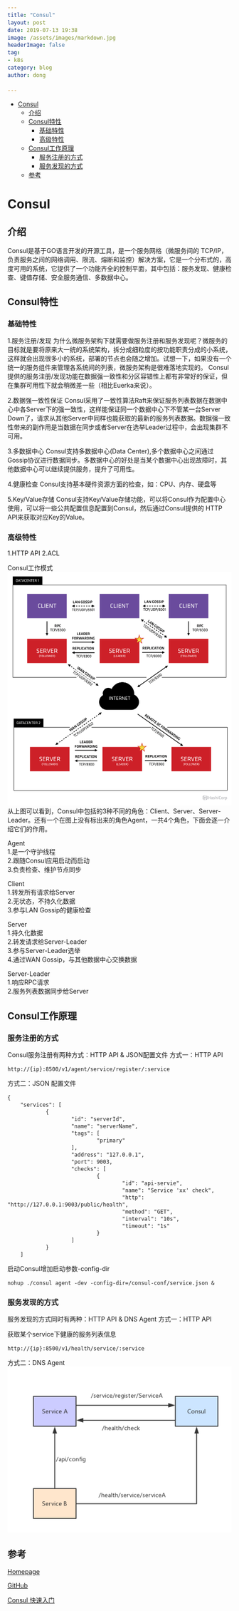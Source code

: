 ```yaml
---
title: "Consul"
layout: post
date: 2019-07-13 19:38
image: /assets/images/markdown.jpg
headerImage: false
tag:
- k8s
category: blog
author: dong

---
```

- [Consul](#consul)
    - [介绍](#介绍)
    - [Consul特性](#consul特性)
        - [基础特性](#基础特性)
        - [高级特性](#高级特性)
    - [Consul工作原理](#consul工作原理)
        - [服务注册的方式](#服务注册的方式)
        - [服务发现的方式](#服务发现的方式)
    - [参考](#参考)
# Consul
## 介绍
Consul是基于GO语言开发的开源工具，是一个服务网格（微服务间的 TCP/IP，负责服务之间的网络调用、限流、熔断和监控）解决方案，它是一个分布式的，高度可用的系统，它提供了一个功能齐全的控制平面，其中包括：服务发现、健康检查、键值存储、安全服务通信、多数据中心。
## Consul特性
### 基础特性
1.服务注册/发现
为什么微服务架构下就需要做服务注册和服务发现呢？微服务的目标就是要将原来大一统的系统架构，拆分成细粒度的按功能职责分成的小系统，这样就会出现很多小的系统，部署的节点也会随之增加。试想一下，如果没有一个统一的服务组件来管理各系统间的列表，微服务架构是很难落地实现的。
Consul提供的服务注册/发现功能在数据强一致性和分区容错性上都有非常好的保证，但在集群可用性下就会稍微差一些（相比Euerka来说）。

2.数据强一致性保证
Consul采用了一致性算法Raft来保证服务列表数据在数据中心中各Server下的强一致性，这样能保证同一个数据中心下不管某一台Server Down了，请求从其他Server中同样也能获取的最新的服务列表数据。数据强一致性带来的副作用是当数据在同步或者Server在选举Leader过程中，会出现集群不可用。

3.多数据中心
Consul支持多数据中心(Data Center),多个数据中心之间通过Gossip协议进行数据同步。多数据中心的好处是当某个数据中心出现故障时，其他数据中心可以继续提供服务，提升了可用性。

4.健康检查
Consul支持基本硬件资源方面的检查，如：CPU、内存、硬盘等

5.Key/Value存储
Consul支持Key/Value存储功能，可以将Consul作为配置中心使用，可以将一些公共配置信息配置到Consul，然后通过Consul提供的 HTTP API来获取对应Key的Value。

### 高级特性
1.HTTP API
2.ACL

Consul工作模式
![Consul工作模式](/assets/images/pics/consul-infos.png)
从上图可以看到，Consul中包括的3种不同的角色：Client、Server、Server-Leader。还有一个在图上没有标出来的角色Agent，一共4个角色，下面会逐一介绍它们的作用。

Agent<br>
1.是一个守护线程 <br>
2.跟随Consul应用启动而启动<br>
3.负责检查、维护节点同步<br>

Client<br>
1.转发所有请求给Server<br>
2.无状态，不持久化数据<br>
3.参与LAN Gossip的健康检查<br>

Server<br>
1.持久化数据<br>
2.转发请求给Server-Leader<br>
3.参与Server-Leader选举<br>
4.通过WAN Gossip，与其他数据中心交换数据<br>

Server-Leader<br>
1.响应RPC请求<br>
2.服务列表数据同步给Server<br>

## Consul工作原理
### 服务注册的方式
Consul服务注册有两种方式：HTTP API & JSON配置文件
方式一：HTTP API
```
http://{ip}:8500/v1/agent/service/register/:service
```

方式二：JSON 配置文件
```
{
    "services": [
            {
                    "id": "serverId",
                    "name": "serverName",
                    "tags": [
                            "primary"
                    ],
                    "address": "127.0.0.1",
                    "port": 9003,
                    "checks": [
                            {
                                    "id": "api-servie",
                                    "name": "Service 'xx' check",
                                    "http": "http://127.0.0.1:9003/public/health",
                                    "method": "GET",
                                    "interval": "10s",
                                    "timeout": "1s"
                            }
                    ]
            }
    ]
```


启动Consul增加启动参数-config-dir
```
nohup ./consul agent -dev -config-dir=/consul-conf/service.json &
```
### 服务发现的方式
服务发现的方式同时有两种：HTTP API & DNS Agent
方式一：HTTP API

获取某个service下健康的服务列表信息
```
http://{ip}:8500/v1/health/service/:service
```

方式二：DNS Agent
![](/assets/images/pics/consul-agent.png)

## 参考
[Homepage](https://www.consul.io/)

[GitHub](https://github.com/hashicorp/consul)

[Consul 快速入门](https://www.jianshu.com/p/e8abae723fbb)
